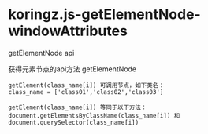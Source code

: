 # koringz.js-getElementNode-windowAttributes
getElementNode api

获得元素节点的api方法 getElementNode

```
getElement(class_name[i]) 可调用节点，如下类名：
class_name = ['class01','class02','class03']

getElement(class_name[i]) 等同于以下方法：
document.getElementsByClassName(class_name[i]) 和 document.querySelector(class_name[i])
```
